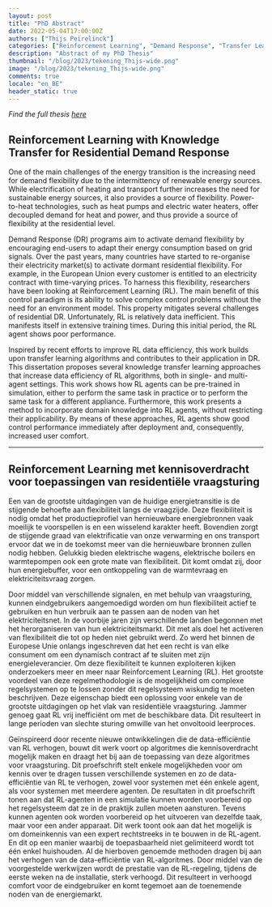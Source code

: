 ```yaml
---
layout: post
title: "PhD Abstract"
date: 2022-05-04T17:00:00Z
authors: ["Thijs Peirelinck"]
categories: ["Reinforcement Learning", "Demand Response", "Transfer Learning"]
description: "Abstract of my PhD Thesis"
thumbnail: "/blog/2023/tekening_Thijs-wide.png"
image: "/blog/2023/tekening_Thijs-wide.png"
comments: true
locale: "en_BE"
header_static: true
---
```

*Find the full thesis <a href="https://lirias.kuleuven.be/3700338?limo=0" target="_blank">here</a>*

## Reinforcement Learning with Knowledge Transfer for Residential Demand Response

One of the main challenges of the energy transition is the increasing need for demand flexibility due to the intermittency of renewable energy sources. While electrification of heating and transport further increases the need for sustainable energy sources, it also provides a source of flexibility. Power-to-heat technologies, such as heat pumps and electric water heaters, offer decoupled demand for heat and power, and thus provide a source of flexibility at the residential level.

Demand Response (DR) programs aim to activate demand flexibility by encouraging end-users to adapt their energy consumption based on grid signals. Over the past years, many countries have started to re-organise their electricity market(s) to activate dormant residential flexibility. For example, in the European Union every customer is entitled to an electricity contract with time-varying prices.
To harness this flexibility, researchers have been looking at Reinforcement Learning (RL). The main benefit of this control paradigm is its ability to solve complex control problems without the need for an environment model. This property mitigates several challenges of residential DR. Unfortunately, RL is relatively data inefficient. This manifests itself in extensive training times. During this initial period, the RL agent shows poor performance.

Inspired by recent efforts to improve RL data efficiency, this work builds upon transfer learning algorithms and contributes to their application in DR. This dissertation proposes several knowledge transfer learning approaches that increase data efficiency of RL algorithms, both in single- and multi-agent settings. This work shows how RL agents can be pre-trained in simulation, either to perform the same task in practice or to perform the same task for a different appliance. Furthermore, this work presents a method to incorporate domain knowledge into RL agents, without restricting their applicability. By means of these approaches, RL agents show good control performance immediately after deployment and, consequently, increased user comfort.

___

## Reinforcement Learning met kennisoverdracht voor toepassingen van residentiële vraagsturing

Een van de grootste uitdagingen van de huidige energietransitie is de stijgende behoefte aan flexibiliteit langs de vraagzijde. Deze flexibiliteit is nodig omdat het productieprofiel van hernieuwbare energiebronnen vaak moeilijk te voorspellen is en een wisselend karakter heeft. Bovendien zorgt de stijgende graad van elektrificatie van onze verwarming en ons transport ervoor dat we in de toekomst meer van die hernieuwbare bronnen zullen nodig hebben. Gelukkig bieden elektrische wagens, elektrische boilers en warmtepompen ook een grote mate van flexibiliteit. Dit komt omdat zij, door hun energiebuffer, voor een ontkoppeling van de warmtevraag en elektriciteitsvraag zorgen.

Door middel van verschillende signalen, en met behulp van vraagsturing, kunnen eindgebruikers aangemoedigd worden om hun flexibiliteit actief te gebruiken en hun verbruik aan te passen aan de noden van het elektriciteitsnet. In de voorbije jaren zijn verschillende landen begonnen met het herorganiseren van hun elektriciteitsmarkt. Dit met als doel het activeren van flexibiliteit die tot op heden niet gebruikt werd. Zo werd het binnen de Europese Unie onlangs ingeschreven dat het een recht is van elke consument om een dynamisch contract af te sluiten met zijn energieleverancier.
Om deze flexibiliteit te kunnen exploiteren kijken onderzoekers meer en meer naar Reinforcement Learning (RL). Het grootste voordeel van deze regelmethodologie is de mogelijkheid om complexe regelsystemen op te lossen zonder dit regelsysteem wiskundig te moeten beschrijven. Deze eigenschap biedt een oplossing voor enkele van de grootste uitdagingen op het vlak van residentiële vraagsturing. Jammer genoeg gaat RL vrij inefficiënt om met de beschikbare data. Dit resulteert in lange perioden van slechte sturing omwille van het onvoltooid leerproces.

Geïnspireerd door recente nieuwe ontwikkelingen die de data-efficiëntie van RL verhogen, bouwt dit werk voort op algoritmes die kennisoverdracht mogelijk maken en draagt het bij aan de toepassing van deze algoritmes voor vraagsturing. Dit proefschrift stelt enkele mogelijkheden voor om kennis over te dragen tussen verschillende systemen en zo de data-efficiëntie van RL te verhogen, zowel voor systemen met één enkele agent, als voor systemen met meerdere agenten. De resultaten in dit proefschrift tonen aan dat RL-agenten in een simulatie kunnen worden voorbereid op het regelsysteem dat ze in de praktijk zullen moeten aansturen. Tevens kunnen agenten ook worden voorbereid op het uitvoeren van dezelfde taak, maar voor een ander apparaat. Dit werk toont ook aan dat het mogelijk is om domeinkennis van een expert rechtstreeks in te bouwen in de RL-agent. En dit op een manier waarbij de toepasbaarheid niet gelimiteerd wordt tot één enkel huishouden. Al de hierboven genoemde methoden dragen bij aan het verhogen van de data-efficiëntie van RL-algoritmes. Door middel van de voorgestelde werkwijzen wordt de prestatie van de RL-regeling, tijdens de eerste weken na de installatie, sterk verhoogd. Dit resulteert in verhoogd comfort voor de eindgebruiker en komt tegemoet aan de toenemende noden van de energiemarkt.
